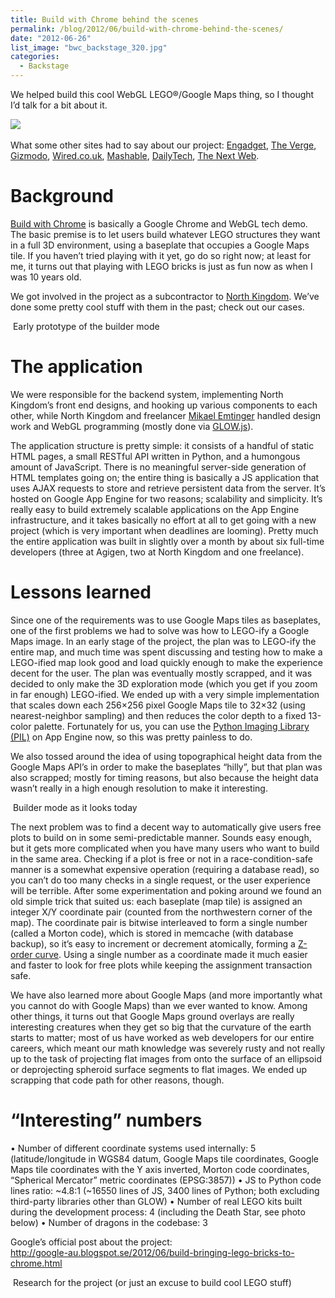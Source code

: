 ```yaml
---
title: Build with Chrome behind the scenes
permalink: /blog/2012/06/build-with-chrome-behind-the-scenes/
date: "2012-06-26"
list_image: "bwc_backstage_320.jpg"
categories:
  - Backstage
---
```


We helped build this cool WebGL LEGO®/Google Maps thing, so I thought I&#8217;d talk for a bit about it.

<!--more-->

<img src="/img/blog/posts/2012/06/build.png" >

<img title="agigen-blog-header" alt="" src="/img/blog/posts/2012/06/agigen-blog-header1.png" />

What some other sites had to say about our project: <a title="Engadget" href="http://www.engadget.com/2012/06/26/lego-and-google-chrome-build-australia/" target="_blank">Engadget</a>, <a title="The Verge" href="http://www.theverge.com/2012/6/26/3117910/google-lego-simulator-build-with-chrome" target="_blank">The Verge</a>, <a title="Gizmodo" href="http://gizmodo.com/5921316/you-can-now-build-virtual-lego-in-chrome" target="_blank">Gizmodo</a>, <a title="Wired.co.uk" href="http://www.wired.co.uk/news/archive/2012-06/26/build-with-chrome-lego" target="_blank">Wired.co.uk</a>, <a title="Mashable" href="http://mashable.com/2012/06/26/google-lego-build/" target="_blank">Mashable</a>, <a title="DailyTech" href="http://www.dailytech.com/Google+Adds+8+Trillion+Virtual+Lego+Bricks+to+Chrome/article25029.htm" target="_blank">DailyTech</a>, <a title="The Next Web" href="http://thenextweb.com/shareables/2012/06/26/kiss-goodbye-to-your-productivity-google-just-brought-8-trillion-lego-blocks-to-chrome/" target="_blank">The Next Web</a>.

# Background

[Build with Chrome][1] is basically a Google Chrome and WebGL tech demo. The basic premise is to let users build whatever LEGO structures they want in a full 3D environment, using a baseplate that occupies a Google Maps tile. If you haven&#8217;t tried playing with it yet, go do so right now; at least for me, it turns out that playing with LEGO bricks is just as fun now as when I was 10 years old.

We got involved in the project as a subcontractor to [North Kingdom][2]. We&#8217;ve done some pretty cool stuff with them in the past; check out our cases.

<img class="size-full wp-image-54" title="Build with Chrome prototype" alt="" src="/img/blog/posts/2012/06/agigen-blog-prototype.png" />
Early prototype of the builder mode

# The application

We were responsible for the backend system, implementing North Kingdom&#8217;s front end designs, and hooking up various components to each other, while North Kingdom and freelancer [Mikael Emtinger][3] handled design work and WebGL programming (mostly done via [GLOW.js][4]).

The application structure is pretty simple: it consists of a handful of static HTML pages, a small RESTful API written in Python, and a humongous amount of JavaScript. There is no meaningful server-side generation of HTML templates going on; the entire thing is basically a JS application that uses AJAX requests to store and retrieve persistent data from the server. It&#8217;s hosted on Google App Engine for two reasons; scalability and simplicity. It&#8217;s really easy to build extremely scalable applications on the App Engine infrastructure, and it takes basically no effort at all to get going with a new project (which is very important when deadlines are looming). Pretty much the entire application was built in slightly over a month by about six full-time developers (three at Agigen, two at North Kingdom and one freelance).

# Lessons learned

Since one of the requirements was to use Google Maps tiles as baseplates, one of the first problems we had to solve was how to LEGO-ify a Google Maps image. In an early stage of the project, the plan was to LEGO-ify the entire map, and much time was spent discussing and testing how to make a LEGO-ified map look good and load quickly enough to make the experience decent for the user. The plan was eventually mostly scrapped, and it was decided to only make the 3D exploration mode (which you get if you zoom in far enough) LEGO-ified. We ended up with a very simple implementation that scales down each 256&#215;256 pixel Google Maps tile to 32&#215;32 (using nearest-neighbor sampling) and then reduces the color depth to a fixed 13-color palette. Fortunately for us, you can use the [Python Imaging Library (PIL)][5] on App Engine now, so this was pretty painless to do.

We also tossed around the idea of using topographical height data from the Google Maps API&#8217;s in order to make the baseplates &#8220;hilly&#8221;, but that plan was also scrapped; mostly for timing reasons, but also because the height data wasn&#8217;t really in a high enough resolution to make it interesting.

<img class="size-full wp-image-55" title="Builder with Chrome" alt="" src="/img/blog/posts/2012/06/agigen-blog-builder.png" />
Builder mode as it looks today


The next problem was to find a decent way to automatically give users free plots to build on in some semi-predictable manner. Sounds easy enough, but it gets more complicated when you have many users who want to build in the same area. Checking if a plot is free or not in a race-condition-safe manner is a somewhat expensive operation (requiring a database read), so you can&#8217;t do too many checks in a single request, or the user experience will be terrible. After some experimentation and poking around we found an old simple trick that suited us: each baseplate (map tile) is assigned an integer X/Y coordinate pair (counted from the northwestern corner of the map). The coordinate pair is bitwise interleaved to form a single number (called a Morton code), which is stored in memcache (with database backup), so it&#8217;s easy to increment or decrement atomically, forming a [Z-order curve][6]. Using a single number as a coordinate made it much easier and faster to look for free plots while keeping the assignment transaction safe.

We have also learned more about Google Maps (and more importantly what you cannot do with Google Maps) than we ever wanted to know. Among other things, it turns out that Google Maps ground overlays are really interesting creatures when they get so big that the curvature of the earth starts to matter; most of us have worked as web developers for our entire careers, which meant our math knowledge was severely rusty and not really up to the task of projecting flat images from onto the surface of an ellipsoid or deprojecting spheroid surface segments to flat images. We ended up scrapping that code path for other reasons, though.

# &#8220;Interesting&#8221; numbers

• Number of different coordinate systems used internally: 5 (latitude/longitude in WGS84 datum, Google Maps tile coordinates, Google Maps tile coordinates with the Y axis inverted, Morton code coordinates, &#8220;Spherical Mercator&#8221; metric coordinates (EPSG:3857))
• JS to Python code lines ratio: ~4.8:1 (~16550 lines of JS, 3400 lines of Python; both excluding third-party libraries other than GLOW)
• Number of real LEGO kits built during the development process: 4 (including the Death Star, see photo below)
• Number of dragons in the codebase: 3

Google&#8217;s official post about the project:<br>
<a title="http://google-au.blogspot.se/2012/06/build-bringing-lego-bricks-to-chrome.html" href="http://google-au.blogspot.se/2012/06/build-bringing-lego-bricks-to-chrome.html" target="_blank">http://google-au.blogspot.se/2012/06/build-bringing-lego-bricks-to-chrome.html</a>

<img class="size-full wp-image-63" title="Build with Chrome" alt="" src="/img/blog/posts/2012/06/agigen-blog-lego-irl.png" />
Research for the project (or just an excuse to build cool LEGO stuff)


 [1]: http://buildwithchrome.com/
 [2]: http://www.northkingdom.com/
 [3]: https://github.com/empaempa
 [4]: https://github.com/empaempa/GLOW
 [5]: http://www.pythonware.com/products/pil/
 [6]: http://en.wikipedia.org/wiki/Z-order_curve
